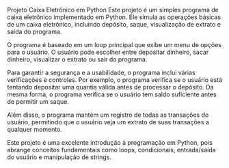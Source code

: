 Projeto Caixa Eletrônico em Python
Este projeto é um simples programa de caixa eletrônico implementado em Python. Ele simula as operações básicas de um caixa eletrônico, incluindo depósito, saque, visualização de extrato e saída do programa.

O programa é baseado em um loop principal que exibe um menu de opções para o usuário. O usuário pode escolher entre depositar dinheiro, sacar dinheiro, visualizar o extrato ou sair do programa.

Para garantir a segurança e a usabilidade, o programa inclui várias verificações e controles. Por exemplo, o programa verifica se o usuário está tentando depositar uma quantia válida antes de processar o depósito. Da mesma forma, o programa verifica se o usuário tem saldo suficiente antes de permitir um saque.

Além disso, o programa mantém um registro de todas as transações do usuário, permitindo que o usuário veja um extrato de suas transações a qualquer momento.

Este projeto é uma excelente introdução à programação em Python, pois abrange conceitos fundamentais como loops, condicionais, entrada/saída do usuário e manipulação de strings.

